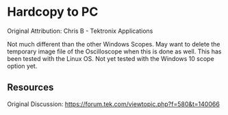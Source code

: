 # Hardcopy to PC
Original Attribution: Chris B - Tektronix Applications

Not much different than the other Windows Scopes. May want to delete the temporary image file of the Oscilloscope when this is done as well. This has been tested with the Linux OS. Not yet tested with the Windows 10 scope option yet. 

Resources
---------
Original Discussion:
https://forum.tek.com/viewtopic.php?f=580&t=140066
